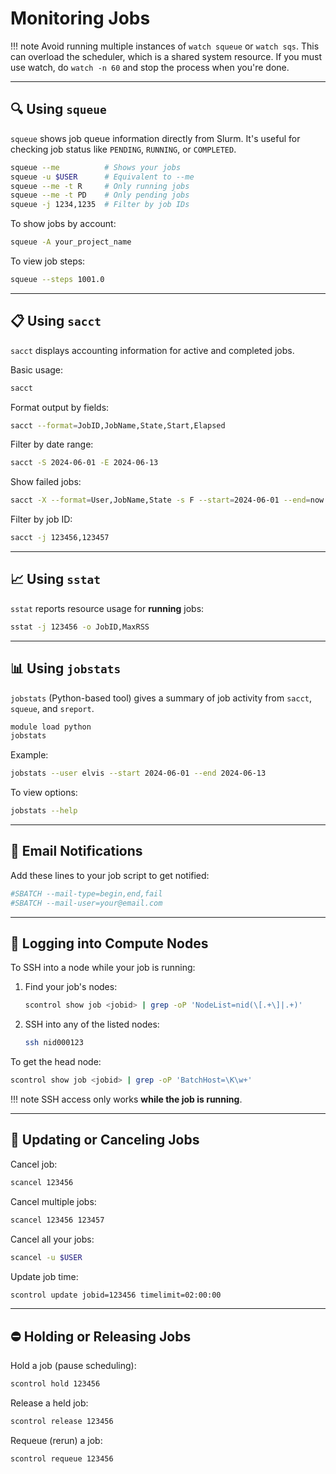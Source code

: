 # Monitoring Jobs

!!! note
    Avoid running multiple instances of `watch squeue` or `watch sqs`. This can overload the scheduler, which is a shared system resource. If you must use watch, do `watch -n 60` and stop the process when you're done.

---

## 🔍 Using `squeue`

`squeue` shows job queue information directly from Slurm. It's useful for checking job status like `PENDING`, `RUNNING`, or `COMPLETED`.

```bash
squeue --me          # Shows your jobs
squeue -u $USER      # Equivalent to --me
squeue --me -t R     # Only running jobs
squeue --me -t PD    # Only pending jobs
squeue -j 1234,1235  # Filter by job IDs
```

To show jobs by account:

```bash
squeue -A your_project_name
```

To view job steps:

```bash
squeue --steps 1001.0
```

---

## 📋 Using `sacct`

`sacct` displays accounting information for active and completed jobs.

Basic usage:

```bash
sacct
```

Format output by fields:

```bash
sacct --format=JobID,JobName,State,Start,Elapsed
```

Filter by date range:

```bash
sacct -S 2024-06-01 -E 2024-06-13
```

Show failed jobs:

```bash
sacct -X --format=User,JobName,State -s F --start=2024-06-01 --end=now
```

Filter by job ID:

```bash
sacct -j 123456,123457
```

---

## 📈 Using `sstat`

`sstat` reports resource usage for **running** jobs:

```bash
sstat -j 123456 -o JobID,MaxRSS
```

---

## 📊 Using `jobstats`

`jobstats` (Python-based tool) gives a summary of job activity from `sacct`, `squeue`, and `sreport`.

```bash
module load python
jobstats
```

Example:

```bash
jobstats --user elvis --start 2024-06-01 --end 2024-06-13
```

To view options:

```bash
jobstats --help
```

---

## 📮 Email Notifications

Add these lines to your job script to get notified:

```bash
#SBATCH --mail-type=begin,end,fail
#SBATCH --mail-user=your@email.com
```

---

## 🧠 Logging into Compute Nodes

To SSH into a node while your job is running:

1. Find your job's nodes:

   ```bash
   scontrol show job <jobid> | grep -oP 'NodeList=nid(\[.+\]|.+)'
   ```

2. SSH into any of the listed nodes:

   ```bash
   ssh nid000123
   ```

To get the head node:

```bash
scontrol show job <jobid> | grep -oP 'BatchHost=\K\w+'
```

!!! note
    SSH access only works **while the job is running**.

---

## 🧹 Updating or Canceling Jobs

Cancel job:

```bash
scancel 123456
```

Cancel multiple jobs:

```bash
scancel 123456 123457
```

Cancel all your jobs:

```bash
scancel -u $USER
```

Update job time:

```bash
scontrol update jobid=123456 timelimit=02:00:00
```

---

## ⛔ Holding or Releasing Jobs

Hold a job (pause scheduling):

```bash
scontrol hold 123456
```

Release a held job:

```bash
scontrol release 123456
```

Requeue (rerun) a job:

```bash
scontrol requeue 123456
```
